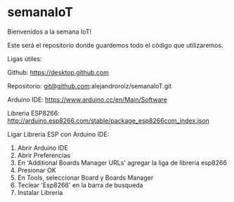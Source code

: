 # semanaIoT

Bienvenidos a la semana IoT!

Este será el repositorio donde guardemos todo el código que utilizaremos.

Ligas útiles:

Github:  https://desktop.github.com

Repositorio:  git@github.com:alejandroroiz/semanaIoT.git

Arduino IDE:  https://www.arduino.cc/en/Main/Software

Libreria ESP8266:  http://arduino.esp8266.com/stable/package_esp8266com_index.json


Ligar Libreria ESP con Arduino IDE:

1) Abrir Arduino IDE
2) Abrir Preferencias
3) En 'Additional Boards Manager URLs' agregar la liga de libreria esp8266
4) Presionar OK
5) En Tools, seleccionar Board y Boards Manager
6) Teclear 'Esp8266' en la barra de busqueda
7) Instalar Libreria
